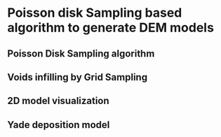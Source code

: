 # Poisson disk Sampling based algorithm to generate DEM models

## Poisson Disk Sampling algorithm

## Voids infilling by Grid Sampling

## 2D model visualization

## Yade deposition model
